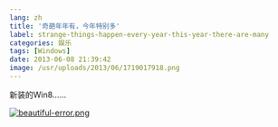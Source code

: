 ```yaml
---
lang: zh
title: '奇葩年年有，今年特别多'
label: strange-things-happen-every-year-this-year-there-are-many
categories: 娱乐
tags: [Windows]
date: 2013-06-08 21:39:42
image: /usr/uploads/2013/06/1719017918.png
---
```

新装的Win8……

<a href="/usr/uploads/2013/06/1719017918.png" title="beautiful-error.png"><img src="/usr/uploads/2013/06/3557301816.png" alt="beautiful-error.png" /></a>
